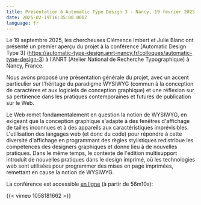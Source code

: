 ```yaml
---
title: Présentation à Automatic Type Design 3 - Nancy, 19 février 2025
date: 2025-02-19T16:35:00.000Z
language: fr
---
```

Le 19 septembre 2025, les chercheuses Clémence Imbert et Julie Blanc ont présenté un premier aperçu du projet à la conférence [Automatic Design Type 3] (https://automatic-type-design.anrt-nancy.fr/colloques/automatic-type-design-3) à l'ANRT (Atelier National de Recherche Typographique) à Nancy, France.

Nous avons proposé une présentation générale du projet, avec un accent particulier sur l'héritage du paradigme WYSIWYG (commun à la conception de caractères et aux logiciels de conception graphique) et une réflexion sur sa pertinence dans les pratiques contemporaines et futures de publication sur le Web.

Le Web remet fondamentalement en question la notion de WYSIWYG, en exigeant que la conception graphique s'adapte à des fenêtres d'affichage de tailles inconnues et à des appareils aux caractéristiques imprévisibles. L'utilisation des langages web (et donc du code) pour répondre à cette diversité d'affichage en programmant des règles stylistiques redistribue les compétences des designers graphiques et donne lieu à de nouvelles pratiques. Dans le même temps, le contexte de l'édition multisupport introduit de nouvelles pratiques dans le design imprimé, où les technologies web sont utilisées pour programmer des mises en page imprimées, remettant en cause la notion de WYSIWYG.

La conférence est accessible [en ligne](https://vimeo.com/1058181662#t=56m10s) (à partir de 56m10s):

{{< vimeo 1058181662 >}}

